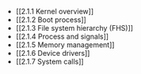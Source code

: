 

- [[2.1.1 Kernel overview]]
- [[2.1.2 Boot process]]
- [[2.1.3 File system hierarchy (FHS)]]
- [[2.1.4 Process and signals]]
- [[2.1.5 Memory management]]
- [[2.1.6 Device drivers]]
- [[2.1.7 System calls]]